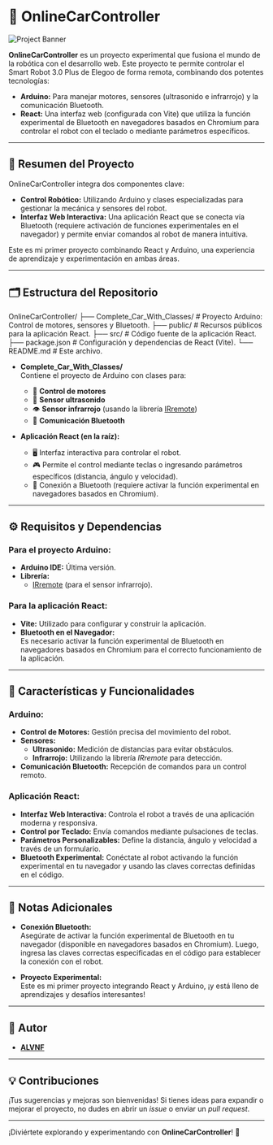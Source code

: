 # 🚗 OnlineCarController

![Project Banner]([https://via.placeholder.com/800x200?text=OnlineCarController](https://github.com/ALVNF/OnlineCarController/blob/main/public/ProjectBanner.webp))

**OnlineCarController** es un proyecto experimental que fusiona el mundo de la robótica con el desarrollo web. Este proyecto te permite controlar el Smart Robot 3.0 Plus de Elegoo de forma remota, combinando dos potentes tecnologías:

- **Arduino:** Para manejar motores, sensores (ultrasonido e infrarrojo) y la comunicación Bluetooth.
- **React:** Una interfaz web (configurada con Vite) que utiliza la función experimental de Bluetooth en navegadores basados en Chromium para controlar el robot con el teclado o mediante parámetros específicos.

---

## 📖 Resumen del Proyecto

OnlineCarController integra dos componentes clave:
- **Control Robótico:** Utilizando Arduino y clases especializadas para gestionar la mecánica y sensores del robot.
- **Interfaz Web Interactiva:** Una aplicación React que se conecta vía Bluetooth (requiere activación de funciones experimentales en el navegador) y permite enviar comandos al robot de manera intuitiva.

Este es mi primer proyecto combinando React y Arduino, una experiencia de aprendizaje y experimentación en ambas áreas.

---

## 🗂️ Estructura del Repositorio
OnlineCarController/ ├── Complete_Car_With_Classes/ # Proyecto Arduino: Control de motores, sensores y Bluetooth. ├── public/ # Recursos públicos para la aplicación React. ├── src/ # Código fuente de la aplicación React. ├── package.json # Configuración y dependencias de React (Vite). └── README.md # Este archivo.


- **Complete_Car_With_Classes/**  
  Contiene el proyecto de Arduino con clases para:
  - 🚀 **Control de motores**
  - 📏 **Sensor ultrasonido**
  - 👁️ **Sensor infrarrojo** (usando la librería [IRremote](https://github.com/z3t0/Arduino-IRremote))
  - 🔵 **Comunicación Bluetooth**

- **Aplicación React (en la raíz):**  
  - 🖥️ Interfaz interactiva para controlar el robot.
  - 🎮 Permite el control mediante teclas o ingresando parámetros específicos (distancia, ángulo y velocidad).
  - 🔗 Conexión a Bluetooth (requiere activar la función experimental en navegadores basados en Chromium).

---

## ⚙️ Requisitos y Dependencias

### Para el proyecto Arduino:
- **Arduino IDE:** Última versión.
- **Librería:**  
  - [IRremote](https://github.com/z3t0/Arduino-IRremote) (para el sensor infrarrojo).

### Para la aplicación React:
- **Vite:** Utilizado para configurar y construir la aplicación.
- **Bluetooth en el Navegador:**  
  Es necesario activar la función experimental de Bluetooth en navegadores basados en Chromium para el correcto funcionamiento de la aplicación.

---

## 🌟 Características y Funcionalidades

### Arduino:
- **Control de Motores:** Gestión precisa del movimiento del robot.
- **Sensores:**
  - **Ultrasonido:** Medición de distancias para evitar obstáculos.
  - **Infrarrojo:** Utilizando la librería *IRremote* para detección.
- **Comunicación Bluetooth:** Recepción de comandos para un control remoto.

### Aplicación React:
- **Interfaz Web Interactiva:** Controla el robot a través de una aplicación moderna y responsiva.
- **Control por Teclado:** Envía comandos mediante pulsaciones de teclas.
- **Parámetros Personalizables:** Define la distancia, ángulo y velocidad a través de un formulario.
- **Bluetooth Experimental:** Conéctate al robot activando la función experimental en tu navegador y usando las claves correctas definidas en el código.

---

## 🔌 Notas Adicionales

- **Conexión Bluetooth:**  
  Asegúrate de activar la función experimental de Bluetooth en tu navegador (disponible en navegadores basados en Chromium). Luego, ingresa las claves correctas especificadas en el código para establecer la conexión con el robot.

- **Proyecto Experimental:**  
  Este es mi primer proyecto integrando React y Arduino, ¡y está lleno de aprendizajes y desafíos interesantes!

---

## 👤 Autor

- **[ALVNF](https://github.com/alvnf)**

---

## 💡 Contribuciones

¡Tus sugerencias y mejoras son bienvenidas! Si tienes ideas para expandir o mejorar el proyecto, no dudes en abrir un *issue* o enviar un *pull request*.

---

¡Diviértete explorando y experimentando con **OnlineCarController**! 🚀
